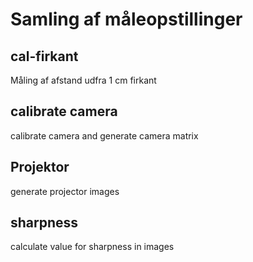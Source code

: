 # Samling af måleopstillinger

## cal-firkant

Måling af afstand udfra 1 cm firkant

## calibrate camera

calibrate camera and generate camera matrix

## Projektor

generate projector images

## sharpness

calculate value for sharpness in images

